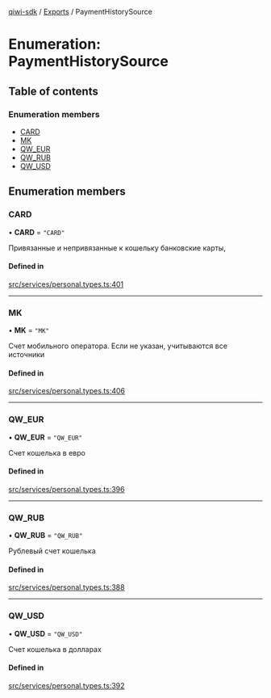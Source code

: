 [qiwi-sdk](../README.md) / [Exports](../modules.md) / PaymentHistorySource

# Enumeration: PaymentHistorySource

## Table of contents

### Enumeration members

- [CARD](PaymentHistorySource.md#card)
- [MK](PaymentHistorySource.md#mk)
- [QW\_EUR](PaymentHistorySource.md#qw_eur)
- [QW\_RUB](PaymentHistorySource.md#qw_rub)
- [QW\_USD](PaymentHistorySource.md#qw_usd)

## Enumeration members

### CARD

• **CARD** = `"CARD"`

Привязанные и непривязанные к кошельку банковские
карты,

#### Defined in

[src/services/personal.types.ts:401](https://github.com/AlexXanderGrib/node-qiwi-sdk/blob/074077c/src/services/personal.types.ts#L401)

___

### MK

• **MK** = `"MK"`

Счет мобильного оператора. Если не указан, учитываются
все источники

#### Defined in

[src/services/personal.types.ts:406](https://github.com/AlexXanderGrib/node-qiwi-sdk/blob/074077c/src/services/personal.types.ts#L406)

___

### QW\_EUR

• **QW\_EUR** = `"QW_EUR"`

Счет кошелька в евро

#### Defined in

[src/services/personal.types.ts:396](https://github.com/AlexXanderGrib/node-qiwi-sdk/blob/074077c/src/services/personal.types.ts#L396)

___

### QW\_RUB

• **QW\_RUB** = `"QW_RUB"`

Рублевый счет кошелька

#### Defined in

[src/services/personal.types.ts:388](https://github.com/AlexXanderGrib/node-qiwi-sdk/blob/074077c/src/services/personal.types.ts#L388)

___

### QW\_USD

• **QW\_USD** = `"QW_USD"`

Счет кошелька в долларах

#### Defined in

[src/services/personal.types.ts:392](https://github.com/AlexXanderGrib/node-qiwi-sdk/blob/074077c/src/services/personal.types.ts#L392)
